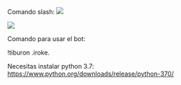 Comando slash:
<img src="https://i.imgur.com/v7iyMEr.png">

<img src="https://i.imgur.com/5aP06jj.png">


Comando para usar el bot:


!tiburon .iroke.

Necesitas instalar python 3.7: https://www.python.org/downloads/release/python-370/
